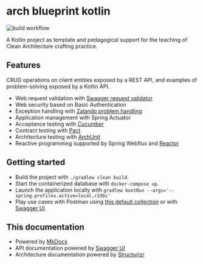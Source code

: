 # arch blueprint kotlin
![build workflow](https://github.com/vondacho/arch-blueprint-java/actions/workflows/build.yml/badge.svg)

A Kotlin project as template and pedagogical support for the teaching of Clean Architecture crafting practice.

## Features
CRUD operations on client entities exposed by a REST API, and examples of problem-solving exposed by a Kotlin API.

- Web request validation with [Swagger request validator](https://bitbucket.org/atlassian/swagger-request-validator/src/master/)
- Web security based on Basic Authentication
- Exception handling with [Zalando problem handling](https://github.com/zalando/problem-spring-web)
- Application management with Spring Actuator
- Acceptance testing with [Cucumber](https://cucumber.io/docs/cucumber/)
- Contract testing with [Pact](https://docs.pact.io/)
- Architecture testing with [ArchUnit](https://www.archunit.org/motivation)
- Reactive programming supported by Spring Webflux and [Reactor](https://projectreactor.io/)

## Getting started

- Build the project with `./gradlew clean build`.
- Start the containerized database with `docker-compose up`.
- Launch the application locally with `gradlew bootRun --args='--spring.profiles.active=local,r2dbc'`
- Play use cases with Postman using [this default collection](https://vondacho.github.io/arch-blueprint-kotlin/postman/postman_collection.json) or with [Swagger UI](https://vondacho.github.io/arch-blueprint-kotlin/api/).

## This documentation
- Powered by [MkDocs](https://www.mkdocs.org/getting-started/)
- API documentation powered by [Swagger UI](https://swagger.io/tools/swagger-ui/)
- Architecture documentation powered by [Structurizr](https://structurizr.com/)
